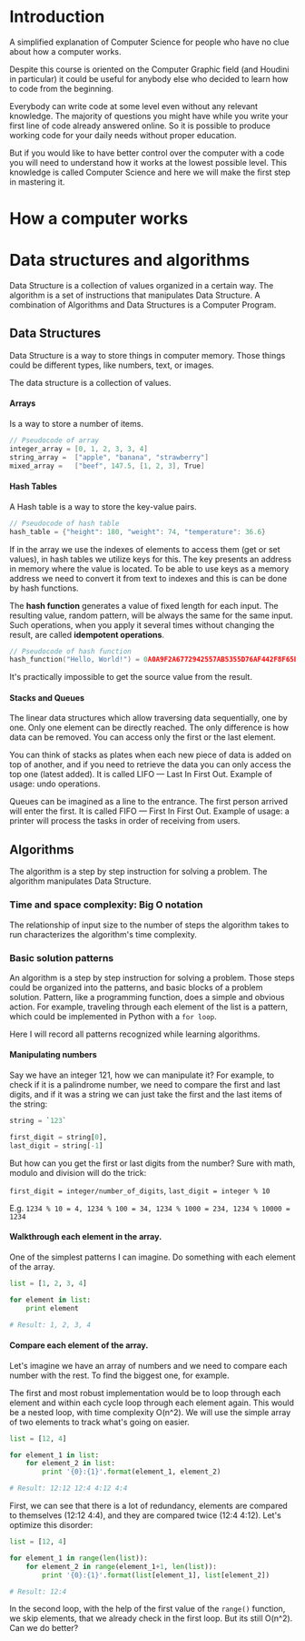# Introduction
A simplified explanation of Computer Science for people who have no clue about how a computer works.

Despite this course is oriented on the Computer Graphic field (and Houdini in particular) it could be useful for anybody else who decided to learn how to code from the beginning.

Everybody can write code at some level even without any relevant knowledge. The majority of questions you might have while you write your first line of code already answered online. So it is possible to produce working code for your daily needs without proper education.

But if you would like to have better control over the computer with a code you will need to understand how it works at the lowest possible level. This knowledge is called Computer Science and here we will make the first step in mastering it.



# How a computer works

# Data structures and algorithms
Data Structure is a collection of values organized in a certain way. The algorithm is a set of instructions that manipulates Data Structure. A combination of Algorithms and Data Structures is a Computer Program.

## Data Structures
Data Structure is a way to store things in computer memory. Those things could be different types, like numbers, text, or images.

The data structure is a collection of values.

#### Arrays
Is a way to store a number of items. 

```c
// Pseudocode of array
integer_array = [0, 1, 2, 3, 3, 4]
string_array =  ["apple", "banana", "strawberry"]
mixed_array =   ["beef", 147.5, [1, 2, 3], True]
```

#### Hash Tables
A Hash table is a way to store the key-value pairs.

```c
// Pseudocode of hash table
hash_table = {"height": 180, "weight": 74, "temperature": 36.6}
```

If in the array we use the indexes of elements to access them (get or set values), in hash tables we utilize keys for this. The key presents an address in memory where the value is located. To be able to use keys as a memory address we need to convert it from text to indexes and this is can be done by hash functions.

The **hash function** generates a value of fixed length for each input. The resulting value, random pattern, will be always the same for the same input. Such operations, when you apply it several times without changing the result, are called **idempotent operations**.

```c
// Pseudocode of hash function
hash_function("Hello, World!") = 0A0A9F2A6772942557AB5355D76AF442F8F65E01
```
It's practically impossible to get the source value from the result.

#### Stacks and Queues
The linear data structures which allow traversing data sequentially, one by one. Only one element can be directly reached. The only difference is how data can be removed. You can access only the first or the last element.

You can think of stacks as plates when each new piece of data is added on top of another, and if you need to retrieve the data you can only access the top one (latest added). It is called LIFO — Last In First Out. Example of usage: undo operations.

Queues can be imagined as a line to the entrance. The first person arrived will enter the first. It is called FIFO — First In First Out. Example of usage: a printer will process the tasks in order of receiving from users. 

## Algorithms
The algorithm is a step by step instruction for solving a problem. The algorithm manipulates Data Structure.

### Time and space complexity: Big O notation
The relationship of input size to the number of steps the algorithm takes to run characterizes the algorithm's time complexity.

### Basic solution patterns
An algorithm is a step by step instruction for solving a problem. Those steps could be organized into the patterns, and basic blocks of a problem solution. Pattern, like a programming function, does a simple and obvious action. For example, traveling through each element of the list is a pattern, which could be implemented in Python with a `for loop`.

Here I will record all patterns recognized while learning algorithms.

#### Manipulating numbers
Say we have an integer 121, how we can manipulate it? For example, to check if it is a palindrome number, we need to compare the first and last digits, and if it was a string we can just take the first and the last items of the string: 

```Python
string = `123`

first_digit = string[0], 
last_digit = string[-1]
```

But how can you get the first or last digits from the number? Sure with math, modulo and division will do the trick:
 
`first_digit = integer/number_of_digits`, `last_digit = integer % 10`

E.g. `1234 % 10 = 4, 1234 % 100 = 34, 1234 % 1000 = 234, 1234 % 10000 = 1234 `

#### Walkthrough each element in the array.
One of the simplest patterns I can imagine. Do something with each element of the array.

```Python
list = [1, 2, 3, 4]

for element in list:
    print element

# Result: 1, 2, 3, 4
```

#### Compare each element of the array.
Let's imagine we have an array of numbers and we need to compare each number with the rest. To find the biggest one, for example.

The first and most robust implementation would be to loop through each element and within each cycle loop through each element again. This would be a nested loop, with time complexity O(n^2). We will use the simple array of two elements to track what's going on easier.

```Python
list = [12, 4]

for element_1 in list:
    for element_2 in list:
        print '{0}:{1}'.format(element_1, element_2)

# Result: 12:12 12:4 4:12 4:4
```

First, we can see that there is a lot of redundancy, elements are compared to themselves (12:12 4:4), and they are compared twice (12:4 4:12). Let's optimize this disorder:

```Python
list = [12, 4]

for element_1 in range(len(list)):
    for element_2 in range(element_1+1, len(list)):
        print '{0}:{1}'.format(list[element_1], list[element_2])

# Result: 12:4
```

In the second loop, with the help of the first value of the `range()` function, we skip elements, that we already check in the first loop. But its still O(n^2). Can we do better?